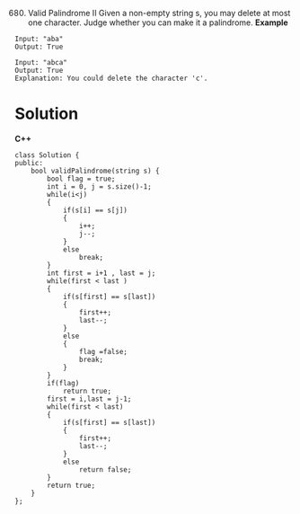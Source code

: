 680. Valid Palindrome II
Given a non-empty string s, you may delete at most one character. Judge whether you can make it a palindrome.
**Example**
```
Input: "aba"
Output: True

Input: "abca"
Output: True
Explanation: You could delete the character 'c'.
```

# Solution
**C++**
```
class Solution {
public:
    bool validPalindrome(string s) {
        bool flag = true;
        int i = 0, j = s.size()-1;
        while(i<j)
        {
            if(s[i] == s[j])
            {
                i++;
                j--;
            }
            else
                break;
        }
        int first = i+1 , last = j;
        while(first < last )
        {
            if(s[first] == s[last])
            {
                first++;
                last--;
            }
            else
            {
                flag =false;
                break;
            }
        }
        if(flag)
            return true;
        first = i,last = j-1;
        while(first < last)
        {
            if(s[first] == s[last])
            {
                first++;
                last--;
            }
            else
                return false;
        }
        return true;
    }
};
```
